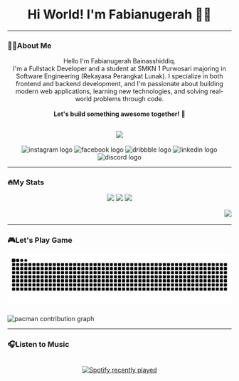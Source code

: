 

<h1 align="center">Hi World! I'm Fabianugerah 👋🏼</h1>

---

### 👨‍💻About Me

<p align="center">
  Hello I'm Fabianugerah Bainasshiddiq.<br>
  I'm a Fullstack Developer and a student at SMKN 1 Purwosari majoring in Software Engineering (Rekayasa Perangkat Lunak). I specialize in both frontend and backend development, and I'm passionate about building modern web applications, learning new technologies, and solving real-world problems through code. <br><br>
  <strong>Let's build something awesome together!</strong> 🚀
</p>

##

<p align="center">
  <a href="https://skillicons.dev">
    <img src="https://skillicons.dev/icons?i=html,css,js,cpp,php,figma,bootstrap,tailwind,vue,laravel" />
  </a>
</p>

<div align="center">
  <img src="https://img.shields.io/static/v1?message=Instagram&logo=instagram&label=&color=E4405F&logoColor=white&labelColor=&style=for-the-badge" height="25" alt="instagram logo"  />
  <img src="https://img.shields.io/static/v1?message=Facebook&logo=facebook&label=&color=1877F2&logoColor=white&labelColor=&style=for-the-badge" height="25" alt="facebook logo"  />
  <img src="https://img.shields.io/static/v1?message=Dribbble&logo=dribbble&label=&color=EA4C89&logoColor=white&labelColor=&style=for-the-badge" height="25" alt="dribbble logo"  />
  <img src="https://img.shields.io/static/v1?message=LinkedIn&logo=linkedin&label=&color=0077B5&logoColor=white&labelColor=&style=for-the-badge" height="25" alt="linkedin logo"  />
  <img src="https://img.shields.io/static/v1?message=Discord&logo=discord&label=&color=7289DA&logoColor=white&labelColor=&style=for-the-badge" height="25" alt="discord logo"  />
</div>

---

### 🔥My Stats

<div align="center">
<img src="https://streak-stats.demolab.com?user=Fabianugerah&mode=daily&theme=dark&hide_border=true&border_radius=12" height="200" />
  <img src="https://github-readme-stats.vercel.app/api?username=Fabianugerah&show_icons=true&theme=dark&hide_border=true" height="150" />
  <img src="https://github-readme-stats.vercel.app/api/top-langs?username=Fabianugerah&layout=compact&langs_count=5&theme=dark&hide_border=true" height="150" />
</div>
<br>
<div align="right">
  <img src="https://visitor-badge.laobi.icu/badge?page_id=Fabianugerah.Fabianugerah&left_color=darkslateblue&right_color=royalblue&left_text=visitors" />
</div>

---

### 🎮Let's Play Game

<img src="https://raw.githubusercontent.com/Fabianugerah/Fabianugerah/output/snake.svg" alt="Snake animation" />

###

<picture>
  <source media="(prefers-color-scheme: dark)" srcset="https://raw.githubusercontent.com/Fabianugerah/Fabianugerah/output/pacman-contribution-graph-dark.svg">
  <source media="(prefers-color-scheme: light)" srcset="https://raw.githubusercontent.com/Fabianugerah/Fabianugerah/output/pacman-contribution-graph.svg">
  <img alt="pacman contribution graph" src="https://raw.githubusercontent.com/Fabianugerah/Fabianugerah/output/pacman-contribution-graph.svg">
</picture>

---

### 🎧Listen to Music

<div align="center">
  <br>
  <a href="https://open.spotify.com/user/31lsphq47wdvajxmnr7kt4gpenpu">
    <img src="https://spotify-recently-played-readme.vercel.app/api?user=31j66ur245744qeyc4z3mfdv7hem&count=3" alt="Spotify recently played" />
  </a>
</div>

